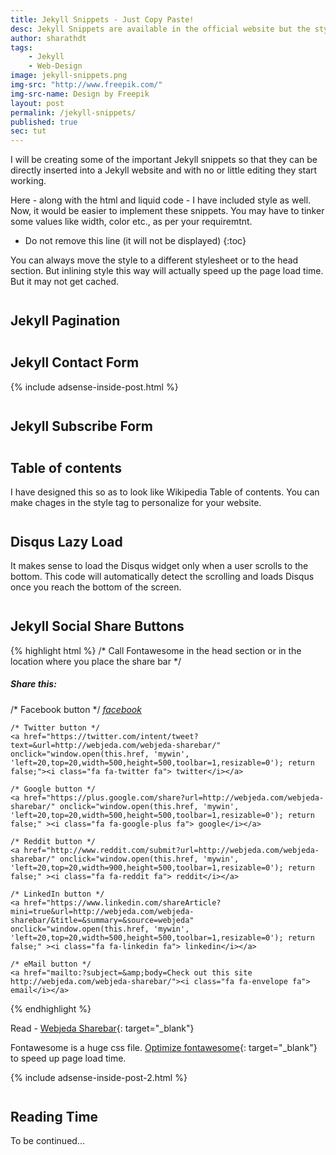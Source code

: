 ```yaml
---
title: Jekyll Snippets - Just Copy Paste!
desc: Jekyll Snippets are available in the official website but the styling is not. I'm trying to create jekyll snippets that you can copy it to your jekyll website and it starts working. 
author: sharathdt
tags: 
    - Jekyll 
    - Web-Design
image: jekyll-snippets.png
img-src: "http://www.freepik.com/"
img-src-name: Design by Freepik
layout: post
permalink: /jekyll-snippets/
published: true
sec: tut
---
```


I will be creating some of the important Jekyll snippets so that they can be directly inserted into a Jekyll website and with no or little editing they start working.

Here - along with the html and liquid code - I have included style as well. Now, it would be easier to implement these snippets. You may have to tinker some values like width, color etc., as per your requiremtnt.

* Do not remove this line (it will not be displayed)
{:toc}


You can always move the style to a different stylesheet or to the head section. But inlining style this way will actually speed up the page load time. But it may not get cached.


## Jekyll Pagination

<script src="https://gist.github.com/sharu725/3c3a3971955d02e24f45edc864bf8172.js"></script>

## Jekyll Contact Form

<script src="https://gist.github.com/sharu725/b8bc09d8a6bb57c637df0b5ae958c155.js"></script>

{% include adsense-inside-post.html %}

## Jekyll Subscribe Form

<script src="https://gist.github.com/sharu725/744bf9357c62a34d416ba71650a64968.js"></script>

## Table of contents
I have designed this so as to look like Wikipedia Table of contents. You can make chages in the style tag to personalize for your website.

<script src="https://gist.github.com/sharu725/2e3b740d14edcd493b623fec5dc1c228.js"></script>

## Disqus Lazy Load
It makes sense to load the Disqus widget only when a user scrolls to the bottom. This code will automatically detect the scrolling and loads Disqus once you reach the bottom of the screen.

<script src="https://gist.github.com/sharu725/ef18ae0645b6b179fcc1263f156f0db9.js"></script>


## Jekyll Social Share Buttons

{% highlight html %}
/* Call Fontawesome in the head section or in the location where you place the share bar */
<link href="https://maxcdn.bootstrapcdn.com/font-awesome/4.7.0/css/font-awesome.min.css" rel="stylesheet">
<div class="share-box"> 
    <h5>Share this:</h5>
    /* Facebook button */
    <a href="https://www.facebook.com/sharer/sharer.php?u=http://webjeda.com/webjeda-sharebar/" onclick="window.open(this.href, 'mywin',
    'left=20,top=20,width=500,height=500,toolbar=1,resizable=0'); return false;" ><i class="fa fa-facebook-official fa"> facebook</i></a>
     
    /* Twitter button */             
    <a href="https://twitter.com/intent/tweet?text=&url=http://webjeda.com/webjeda-sharebar/" onclick="window.open(this.href, 'mywin',
    'left=20,top=20,width=500,height=500,toolbar=1,resizable=0'); return false;"><i class="fa fa-twitter fa"> twitter</i></a>
     
    /* Google button */       
    <a href="https://plus.google.com/share?url=http://webjeda.com/webjeda-sharebar/" onclick="window.open(this.href, 'mywin',
    'left=20,top=20,width=500,height=500,toolbar=1,resizable=0'); return false;" ><i class="fa fa-google-plus fa"> google</i></a>
    
    /* Reddit button */        
    <a href="http://www.reddit.com/submit?url=http://webjeda.com/webjeda-sharebar/" onclick="window.open(this.href, 'mywin',
    'left=20,top=20,width=900,height=500,toolbar=1,resizable=0'); return false;" ><i class="fa fa-reddit fa"> reddit</i></a>    
    
    /* LinkedIn button */
    <a href="https://www.linkedin.com/shareArticle?mini=true&url=http://webjeda.com/webjeda-sharebar/&title=&summary=&source=webjeda" onclick="window.open(this.href, 'mywin',
    'left=20,top=20,width=500,height=500,toolbar=1,resizable=0'); return false;" ><i class="fa fa-linkedin fa"> linkedin</i></a>
    
    /* eMail button */                         
    <a href="mailto:?subject=&amp;body=Check out this site http://webjeda.com/webjeda-sharebar/"><i class="fa fa-envelope fa"> email</i></a>  
                            
</div>
{% endhighlight %}

Read - [Webjeda Sharebar](http://webjeda.com/webjeda-sharebar/){: target="_blank"}

Fontawesome is a huge css file. [Optimize fontawesome](/optimize-fontawesome/){: target="_blank"} to speed up page load time.


<style>
h2 {
    margin-top: 2em;
}
</style>


{% include adsense-inside-post-2.html %}

## Reading Time

<script src="https://gist.github.com/sharu725/d8c9566562166d6d1fd6f3f49972245e.js"></script>


To be continued...